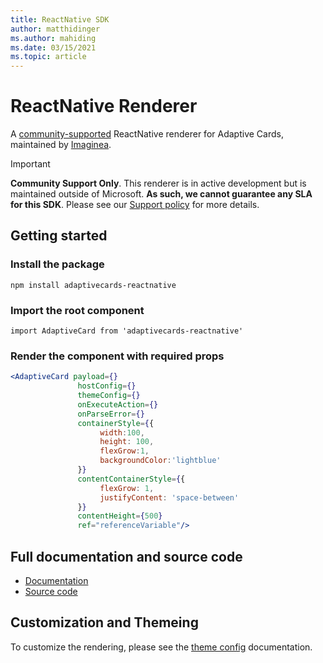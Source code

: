 ```yaml
---
title: ReactNative SDK
author: matthidinger
ms.author: mahiding
ms.date: 03/15/2021
ms.topic: article
---
```


# ReactNative Renderer

A [community-supported](https://github.com/microsoft/AdaptiveCards/blob/main/SUPPORT.MD) ReactNative renderer for Adaptive Cards, maintained by [Imaginea](https://imaginea.com).

> [!IMPORTANT]
>
> **Community Support Only**. This renderer is in active development but is maintained outside of Microsoft. **As such, we cannot guarantee any SLA for this SDK**. Please see our [Support policy](https://github.com/microsoft/AdaptiveCards/blob/main/SUPPORT.MD) for more details. 
>

## Getting started

### Install the package

`npm install adaptivecards-reactnative`

### Import the root component

`import AdaptiveCard from 'adaptivecards-reactnative'`

### Render the component with required props

```jsx
<AdaptiveCard payload={} 
               hostConfig={}
               themeConfig={}
               onExecuteAction={} 
               onParseError={} 
               containerStyle={{
                    width:100, 
                    height: 100, 
                    flexGrow:1, 
                    backgroundColor:'lightblue'
               }}
               contentContainerStyle={{
                    flexGrow: 1, 
                    justifyContent: 'space-between'
               }}
               contentHeight={500} 
               ref="referenceVariable"/>
```

## Full documentation and source code

* [Documentation](https://www.npmjs.com/package/adaptivecards-reactnative)
* [Source code](https://github.com/microsoft/AdaptiveCards/tree/master/source/community/reactnative)

## Customization and Themeing

To customize the rendering, please see the [theme config](./theme-config.md) documentation.